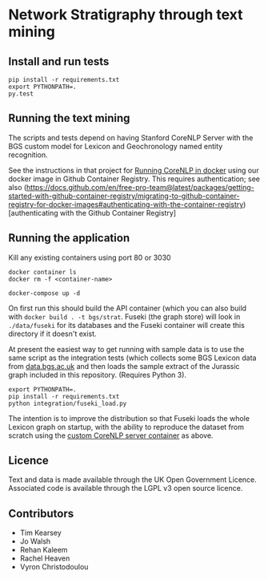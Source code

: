 # Network Stratigraphy through text mining

## Install and run tests

```
pip install -r requirements.txt
export PYTHONPATH=.
py.test
```

## Running the text mining

The scripts and tests depend on having Stanford CoreNLP Server with the BGS custom model for Lexicon and Geochronology named entity recognition.

See the instructions in that project for [Running CoreNLP in docker](https://github.com/BritishGeologicalSurvey/geo-ner-model#running-in-docker) using our docker image in Github Container Registry. This requires authentication; see also (https://docs.github.com/en/free-pro-team@latest/packages/getting-started-with-github-container-registry/migrating-to-github-container-registry-for-docker-images#authenticating-with-the-container-registry)[authenticating with the Github Container Registry]

## Running the application

Kill any existing containers using port 80 or 3030 

```
docker container ls
docker rm -f <container-name>
```

```
docker-compose up -d
```

On first run this should build the API container (which you can also build with `docker build . -t bgs/strat`.
Fuseki (the graph store) will look in `./data/fuseki` for its databases and the Fuseki container will create this directory if it doesn't exist.

At present the easiest way to get running with sample data is to use the same script as the integration tests (which collects some BGS Lexicon data from [data.bgs.ac.uk](https://data.bgs.ac.uk/) and then loads the sample extract of the Jurassic graph included in this repository. (Requires Python 3).


```
export PYTHONPATH=.
pip install -r requirements.txt
python integration/fuseki_load.py
```

The intention is to improve the distribution so that Fuseki loads the whole Lexicon graph on startup, with the ability to reproduce the dataset from scratch using the [custom CoreNLP server container](https://github.com/BritishGeologicalSurvey/geo-ner-model#running-in-docker) as above.


## Licence

Text and data is made available through the UK Open Government Licence.
Associated code is available through the LGPL v3 open source licence.

## Contributors

* Tim Kearsey
* Jo Walsh
* Rehan Kaleem
* Rachel Heaven
* Vyron Christodoulou
